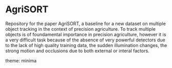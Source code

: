 # AgriSORT

Repository for the paper AgriSORT, a baseline for a new dataset on multiple object tracking in the context of precision agriculture. To track multiple objects is of foundamental importance in precision agriculture, however it is a very difficult task because of the absence of very powerful detectors due to the lack of high quality training data, the sudden illumination changes, the strong motion and occlusions due to both external or interal factors.

theme: minima
